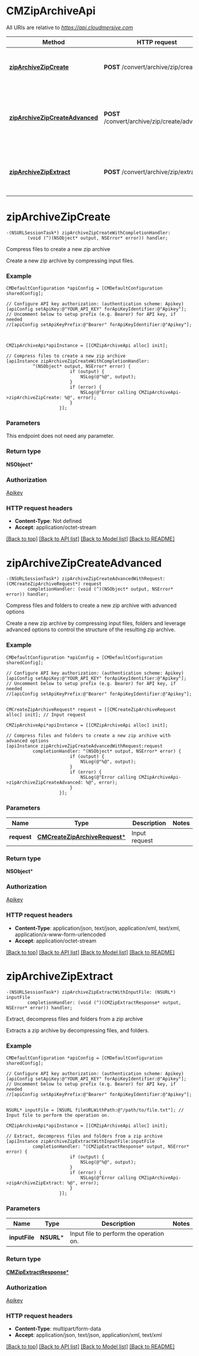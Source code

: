 # CMZipArchiveApi

All URIs are relative to *https://api.cloudmersive.com*

Method | HTTP request | Description
------------- | ------------- | -------------
[**zipArchiveZipCreate**](CMZipArchiveApi.md#ziparchivezipcreate) | **POST** /convert/archive/zip/create | Compress files to create a new zip archive
[**zipArchiveZipCreateAdvanced**](CMZipArchiveApi.md#ziparchivezipcreateadvanced) | **POST** /convert/archive/zip/create/advanced | Compress files and folders to create a new zip archive with advanced options
[**zipArchiveZipExtract**](CMZipArchiveApi.md#ziparchivezipextract) | **POST** /convert/archive/zip/extract | Extract, decompress files and folders from a zip archive


# **zipArchiveZipCreate**
```objc
-(NSURLSessionTask*) zipArchiveZipCreateWithCompletionHandler: 
        (void (^)(NSObject* output, NSError* error)) handler;
```

Compress files to create a new zip archive

Create a new zip archive by compressing input files.

### Example 
```objc
CMDefaultConfiguration *apiConfig = [CMDefaultConfiguration sharedConfig];

// Configure API key authorization: (authentication scheme: Apikey)
[apiConfig setApiKey:@"YOUR_API_KEY" forApiKeyIdentifier:@"Apikey"];
// Uncomment below to setup prefix (e.g. Bearer) for API key, if needed
//[apiConfig setApiKeyPrefix:@"Bearer" forApiKeyIdentifier:@"Apikey"];



CMZipArchiveApi*apiInstance = [[CMZipArchiveApi alloc] init];

// Compress files to create a new zip archive
[apiInstance zipArchiveZipCreateWithCompletionHandler: 
          ^(NSObject* output, NSError* error) {
                        if (output) {
                            NSLog(@"%@", output);
                        }
                        if (error) {
                            NSLog(@"Error calling CMZipArchiveApi->zipArchiveZipCreate: %@", error);
                        }
                    }];
```

### Parameters
This endpoint does not need any parameter.

### Return type

**NSObject***

### Authorization

[Apikey](../README.md#Apikey)

### HTTP request headers

 - **Content-Type**: Not defined
 - **Accept**: application/octet-stream

[[Back to top]](#) [[Back to API list]](../README.md#documentation-for-api-endpoints) [[Back to Model list]](../README.md#documentation-for-models) [[Back to README]](../README.md)

# **zipArchiveZipCreateAdvanced**
```objc
-(NSURLSessionTask*) zipArchiveZipCreateAdvancedWithRequest: (CMCreateZipArchiveRequest*) request
        completionHandler: (void (^)(NSObject* output, NSError* error)) handler;
```

Compress files and folders to create a new zip archive with advanced options

Create a new zip archive by compressing input files, folders and leverage advanced options to control the structure of the resulting zip archive.

### Example 
```objc
CMDefaultConfiguration *apiConfig = [CMDefaultConfiguration sharedConfig];

// Configure API key authorization: (authentication scheme: Apikey)
[apiConfig setApiKey:@"YOUR_API_KEY" forApiKeyIdentifier:@"Apikey"];
// Uncomment below to setup prefix (e.g. Bearer) for API key, if needed
//[apiConfig setApiKeyPrefix:@"Bearer" forApiKeyIdentifier:@"Apikey"];


CMCreateZipArchiveRequest* request = [[CMCreateZipArchiveRequest alloc] init]; // Input request

CMZipArchiveApi*apiInstance = [[CMZipArchiveApi alloc] init];

// Compress files and folders to create a new zip archive with advanced options
[apiInstance zipArchiveZipCreateAdvancedWithRequest:request
          completionHandler: ^(NSObject* output, NSError* error) {
                        if (output) {
                            NSLog(@"%@", output);
                        }
                        if (error) {
                            NSLog(@"Error calling CMZipArchiveApi->zipArchiveZipCreateAdvanced: %@", error);
                        }
                    }];
```

### Parameters

Name | Type | Description  | Notes
------------- | ------------- | ------------- | -------------
 **request** | [**CMCreateZipArchiveRequest***](CMCreateZipArchiveRequest.md)| Input request | 

### Return type

**NSObject***

### Authorization

[Apikey](../README.md#Apikey)

### HTTP request headers

 - **Content-Type**: application/json, text/json, application/xml, text/xml, application/x-www-form-urlencoded
 - **Accept**: application/octet-stream

[[Back to top]](#) [[Back to API list]](../README.md#documentation-for-api-endpoints) [[Back to Model list]](../README.md#documentation-for-models) [[Back to README]](../README.md)

# **zipArchiveZipExtract**
```objc
-(NSURLSessionTask*) zipArchiveZipExtractWithInputFile: (NSURL*) inputFile
        completionHandler: (void (^)(CMZipExtractResponse* output, NSError* error)) handler;
```

Extract, decompress files and folders from a zip archive

Extracts a zip archive by decompressing files, and folders.

### Example 
```objc
CMDefaultConfiguration *apiConfig = [CMDefaultConfiguration sharedConfig];

// Configure API key authorization: (authentication scheme: Apikey)
[apiConfig setApiKey:@"YOUR_API_KEY" forApiKeyIdentifier:@"Apikey"];
// Uncomment below to setup prefix (e.g. Bearer) for API key, if needed
//[apiConfig setApiKeyPrefix:@"Bearer" forApiKeyIdentifier:@"Apikey"];


NSURL* inputFile = [NSURL fileURLWithPath:@"/path/to/file.txt"]; // Input file to perform the operation on.

CMZipArchiveApi*apiInstance = [[CMZipArchiveApi alloc] init];

// Extract, decompress files and folders from a zip archive
[apiInstance zipArchiveZipExtractWithInputFile:inputFile
          completionHandler: ^(CMZipExtractResponse* output, NSError* error) {
                        if (output) {
                            NSLog(@"%@", output);
                        }
                        if (error) {
                            NSLog(@"Error calling CMZipArchiveApi->zipArchiveZipExtract: %@", error);
                        }
                    }];
```

### Parameters

Name | Type | Description  | Notes
------------- | ------------- | ------------- | -------------
 **inputFile** | **NSURL***| Input file to perform the operation on. | 

### Return type

[**CMZipExtractResponse***](CMZipExtractResponse.md)

### Authorization

[Apikey](../README.md#Apikey)

### HTTP request headers

 - **Content-Type**: multipart/form-data
 - **Accept**: application/json, text/json, application/xml, text/xml

[[Back to top]](#) [[Back to API list]](../README.md#documentation-for-api-endpoints) [[Back to Model list]](../README.md#documentation-for-models) [[Back to README]](../README.md)

